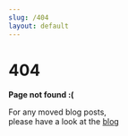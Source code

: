 ```yaml
---
slug: /404
layout: default
---
```


<div class="not-found-container">
  <h1 class="not-found-title">404</h1>

  <p><strong>Page not found :(</strong></p>
  <p>For any moved blog posts, <br/>please have a look at the <a href="{{ site.url }}/blog">blog</a></p>
</div>
